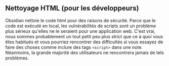 ## Nettoyage HTML (pour les développeurs)

Obsidian nettoie le code html pour des raisons de sécurité. Parce que le code est exécuté en local, les vulnérabilités de scripts sont un problème plus sérieux qu'elles ne le seraient pour une application web.
C'est vrai, nous sommes probablement un tout petit peu plus strict que ce à quoi vous êtes habitués et vous pourriez rencontrer des difficultés si vous essayez de faire des choses comme inclure des tags `<script>` dans une note. Néanmoins, la grande majorité des utilisateurs ne rencontrera jamais de tels problèmes.
